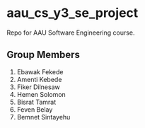 # aau_cs_y3_se_project
Repo for AAU Software Engineering course.

Group Members
---
1. Ebawak Fekede 
2. Amenti Kebede
3. Fiker Dilnesaw
4. Hemen Solomon
5. Bisrat Tamrat
6. Feven Belay
7. Bemnet Sintayehu
